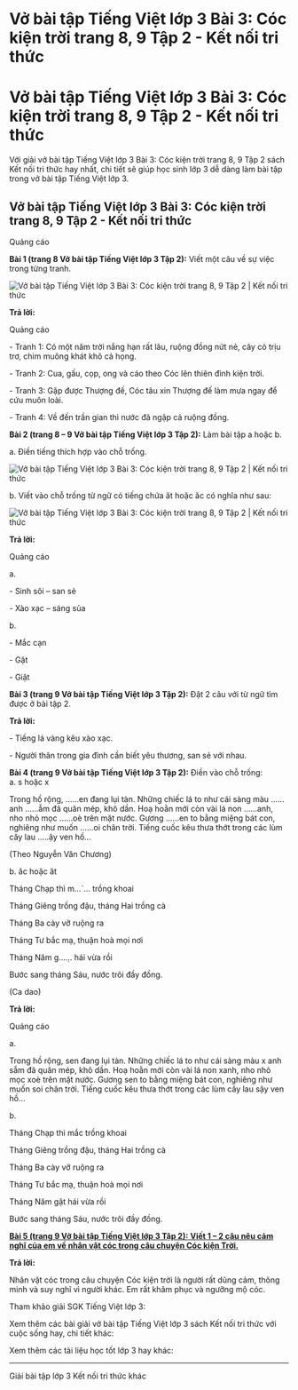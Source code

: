 # Vở bài tập Tiếng Việt lớp 3 Bài 3: Cóc kiện trời trang 8, 9 Tập 2 - Kết nối tri thức

# Vở bài tập Tiếng Việt lớp 3 Bài 3: Cóc kiện trời trang 8, 9 Tập 2 - Kết nối tri thức

Với giải vở bài tập Tiếng Việt lớp 3 Bài 3: Cóc kiện trời trang 8, 9 Tập 2 sách Kết nối tri thức hay nhất, chi tiết sẽ giúp học sinh lớp 3 dễ dàng làm bài tập trong vở bài tập Tiếng Việt lớp 3.

## Vở bài tập Tiếng Việt lớp 3 Bài 3: Cóc kiện trời trang 8, 9 Tập 2 - Kết nối tri thức

Quảng cáo

**Bài 1 (trang 8 Vở bài tập Tiếng Việt lớp 3 Tập 2):** Viết một câu về sự việc trong từng tranh.

![Vở bài tập Tiếng Việt lớp 3 Bài 3: Cóc kiện trời trang 8, 9 Tập 2 | Kết nối tri thức](https://vietjack.com/vbt-tieng-viet-3-kn/images/bai-3-coc-kien-troi-140297.PNG)

**Trả lời:**

Quảng cáo

\- Tranh 1: Có một năm trời nắng hạn rất lâu, ruộng đồng nứt nẻ, cây cỏ trịu trơ, chim muông khát khô cả họng.

\- Tranh 2: Cua, gấu, cọp, ong và cáo theo Cóc lên thiên đình kiện trời.

\- Tranh 3: Gặp được Thượng đế, Cóc tâu xin Thượng đế làm mưa ngay để cứu muôn loài.

\- Tranh 4: Về đến trần gian thì nước đã ngập cả ruộng đồng.

**Bài 2 (trang 8 – 9 Vở bài tập Tiếng Việt lớp 3 Tập 2):** Làm bài tập a hoặc b.

a. Điền tiếng thích hợp vào chỗ trống.

![Vở bài tập Tiếng Việt lớp 3 Bài 3: Cóc kiện trời trang 8, 9 Tập 2 | Kết nối tri thức](https://vietjack.com/vbt-tieng-viet-3-kn/images/bai-3-coc-kien-troi-140296.PNG)

b. Viết vào chỗ trống từ ngữ có tiếng chứa ăt hoặc ăc có nghĩa như sau:

![Vở bài tập Tiếng Việt lớp 3 Bài 3: Cóc kiện trời trang 8, 9 Tập 2 | Kết nối tri thức](https://vietjack.com/vbt-tieng-viet-3-kn/images/bai-3-coc-kien-troi-140295.PNG)

**Trả lời:**

Quảng cáo

a.

\- Sinh sôi – san sẻ

\- Xào xạc – sáng sủa

b.

\- Mắc cạn

\- Gặt 

\- Giặt

**Bài 3 (trang 9 Vở bài tập Tiếng Việt lớp 3 Tập 2):** Đặt 2 câu với từ ngữ tìm được ở bài tập 2.

**Trả lời:**

\- Tiếng lá vàng kêu xào xạc.

\- Người thân trong gia đình cần biết yêu thương, san sẻ với nhau.

**Bài 4 (trang 9 Vở bài tập Tiếng Việt lớp 3 Tập 2):** Điền vào chỗ trống:  
a. s hoặc x

Trong hồ rộng, ......en đang lụi tàn. Những chiếc lá to như cái sàng màu ...... anh ......ẫm đã quăn mép, khô dần. Hoạ hoằn mới còn vài lá non ......anh, nho nhỏ mọc ......oè trên mặt nước. Gương ......en to bằng miệng bát con, nghiêng như muốn ......oi chân trời. Tiếng cuốc kêu thưa thớt trong các lùm cây lau …..ậy ven hồ...

(Theo Nguyễn Văn Chương)

b. ăc hoặc ăt

Tháng Chạp thì m…´... trồng khoai

Tháng Giêng trồng đậu, tháng Hai trồng cà

Tháng Ba cày vỡ ruộng ra

Tháng Tư bắc mạ, thuận hoà mọi nơi

Tháng Năm g....̣.. hái vừa rồi

Bước sang tháng Sáu, nước trôi đầy đồng.

(Ca dao)

**Trả lời:**

Quảng cáo

a. 

Trong hồ rộng, sen đang lụi tàn. Những chiếc lá to như cái sàng màu x anh sẫm đã quăn mép, khô dần. Hoạ hoằn mới còn vài lá non xanh, nho nhỏ mọc xoè trên mặt nước. Gương sen to bằng miệng bát con, nghiêng như muốn soi chân trời. Tiếng cuốc kêu thưa thớt trong các lùm cây lau sậy ven hồ...

b. 

Tháng Chạp thì mắc trồng khoai

Tháng Giêng trồng đậu, tháng Hai trồng cà

Tháng Ba cày vỡ ruộng ra

Tháng Tư bắc mạ, thuận hoà mọi nơi

Tháng Năm gặt hái vừa rồi

Bước sang tháng Sáu, nước trôi đầy đồng.

[**Bài 5 (trang 9 Vở bài tập Tiếng Việt lớp 3 Tập 2):** **Viết 1 – 2 câu nêu cảm nghĩ của em về nhân vật cóc trong câu chuyện Cóc kiện Trời.**](https://vietjack.com/vbt-tieng-viet-3-kn/cam-nghi-cua-em-ve-nhan-vat-coc-trong-cau-chuyen-coc-kien-troi-vm.jsp)

**Trả lời:**

Nhân vật cóc trong câu chuyện Cóc kiện trời là người rất dũng cảm, thông minh và suy nghĩ vì người khác. Em rất khâm phục và ngưỡng mộ cóc.

Tham khảo giải SGK Tiếng Việt lớp 3:

Xem thêm các bài giải vở bài tập Tiếng Việt lớp 3 sách Kết nối tri thức với cuộc sống hay, chi tiết khác:

Xem thêm các tài liệu học tốt lớp 3 hay khác:

* * *

Giải bài tập lớp 3 Kết nối tri thức khác
